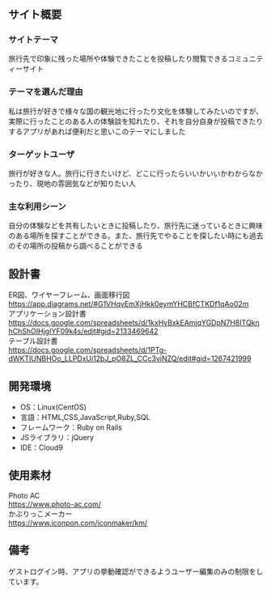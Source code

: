 # <RealTrip>

## サイト概要
### サイトテーマ
旅行先で印象に残った場所や体験できたことを投稿したり閲覧できるコミュニティーサイト

### テーマを選んだ理由
私は旅行が好きで様々な国の観光地に行ったり文化を体験してみたいのですが、実際に行ったことのある人の体験談を知れたり、それを自分自身が投稿できたりするアプリがあれば便利だと思いこのテーマにしました

### ターゲットユーザ
旅行が好きな人。旅行に行きたいけど、どこに行ったらいいかいいかわからなかったり、現地の雰囲気などが知りたい人

### 主な利用シーン
自分の体験などを共有したいときに投稿したり、旅行先に迷っているときに興味のある場所を探すことができる。また、旅行先でやることを探したい時にも過去のその場所の投稿から調べることができる

## 設計書
ER図、ワイヤーフレーム、画面移行図<br>
https://app.diagrams.net/#G1VHqvEmXjHkk0eymYHCBfCTKDf1qAo02m<br>
アプリケーション設計書<br>
https://docs.google.com/spreadsheets/d/1kxHyBxkEAmiqYGDpN7H8ITQknhChShOIHjgIYF09k4s/edit#gid=2133469642<br>
テーブル設計書<br>
https://docs.google.com/spreadsheets/d/1PTg-dWKTIUNBHOo_LLPDxUi12bJ_pO8ZL_CCc3viNZQ/edit#gid=1267421999
## 開発環境
- OS：Linux(CentOS)
- 言語：HTML,CSS,JavaScript,Ruby,SQL
- フレームワーク：Ruby on Rails
- JSライブラリ：jQuery
- IDE：Cloud9

## 使用素材
Photo AC<br>
https://www.photo-ac.com/<br>
かぶりっこメーカー<br>
https://www.iconpon.com/iconmaker/km/

## 備考
ゲストログイン時、アプリの挙動確認ができるようユーザー編集のみの制限をしています。
